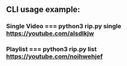 ## CLI usage example:
### Single Video === python3 rip.py single https://youtube.com/alsdlkjw
### Playlist === python3 rip.py list https://youtube.com/noihwehjef
